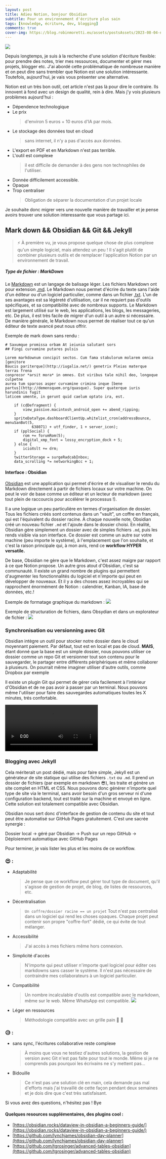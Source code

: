 ```yaml
---
layout: post
title: Adieu Notion, bonjour Obsidian
subtitle: Pour un environnement d'écriture plus sain
tags: [knowledge, écriture, dev, blogging]
comments: true
cover-img: https://blog.robinmoretti.eu/assets/postsAssets/2023-08-04-notion-a-obsidian-assets/header.jpg
---
```

![](../assets/postsAssets/2023-08-04-notion-a-obsidian-assets/header.jpg)

Depuis longtemps, je suis à la recherche d'une solution d'écriture flexible: pour prendre des notes, trier mes ressources, documenter et gérer mes projets, blogger etc. J'ai abordé cette problématique de nombreuse manière et on peut dire sans trembler que Notion est une solution intéressante. Toutefois, aujourd'hui, je vais vous présenter une alternative.

Notion est un très bon outil, cet article n'est pas là pour dire le contraire. Ils innovent à fond avec un design de qualité, rein à dire. Mais j'y vois plusieurs problèmes aujourd'hui :

- Dépendence technologique
- Le prix   
	> d'environ 5 euros + 10 euros d'IA par mois.
- Le stockage des données tout en cloud
	> sans internet, il n'y a pas d'accès aux données.  
- L'export en PDF et en Markdown n'est pas terrible.
- L'outil est complexe  
	> il est difficile de demander à des gens non technophiles de l'utiliser. 
- Donnée difficilement accessible.
- Opaque
- Trop centraliser  
	> Obligation de séparer la documentation d'un projet locale

Je souhaite donc migrer vers une nouvelle manière de travailler et je pense avoirs trouver une solution interessante que vous partage ici.
## Mark down && Obsidian && Git && Jekyll

> ⚡ À première vu, je vous propose quelque chose de plus complexe qu'un simple logiciel, mais attendez un peu ! Il s'agit plutôt de combiner plusieurs outils et de remplacer l'application Notion par un environnement de travail.

##### Type de fichier : MarkDown
Le [Markdown](https://fr.wikipedia.org/wiki/Markdown) est un langage de balisage léger. Les fichiers Markdown ont pour extension <u>.md</u>. Le Markdown nous permet d'écrire du texte sans l'aide d'un éditeur ou d'un logiciel particulier, comme dans un fichier <u>.txt</u>. L'un de ses avantages est sa légèreté d'utilisation, car il ne requiert pas d'outils spécifiques, et sa compatibilité avec de nombreux supports. Le Markdown est largement utilisé sur le web, les applications, les blogs, les messageries, etc. De plus, il est très facile de migrer d'un outil à un autre si nécessaire. De manière générale, le Markdown nous permet de réaliser tout ce qu'un éditeur de texte avancé peut nous offrir.

Exemple de mark down sans rendu : 
```
# Saxumque promissa orbam At ieiunia salutant sors
## Fingi curvamine putares pulsis

Lorem markdownum concipit sectos. Cum fama stabulorum molarem omnia [genitore
Baucis pariterque](http://iugalia.net/) genetrix Pleias materque terras frena
conprecor *arsit mora* in omnes. Est viribus tale nihil deo, longoque culpetne
aurea tum sparsos asper curvamine crimina inque [bene
partus](http://demensquem.org/quasque). Super quaterque iuris harundinis fugit
laticem umente, in gerunt quid caelum optato ira, est.

    if (cdDefragment) {
        view_passive.macintosh_android_open += abend_ripping;
    }
    spriteDataType.dashboardClientUp.whitelist_cron(addressBounce, menuSanBot(5,
            638071) + utf_finder, 1 + server_icon);
    if (pplSocial) {
        rom += forumRom(5);
        digital_xmp_font = lossy_encryption_dock + 5;
    } else {
        icioXslt += drm;
    }
    twitterStorage = surgeRadcabInbox;
    data_scrolling *= networkingBcc + 1;

```
#### Interface : Obsidian
[Obsidian](https://obsidian.md/) est une application qui permet d'écrire et de visualiser le rendu du Markdown directement à partir de fichiers locaux sur votre machine. On peut le voir de base comme un éditeur et un lecteur de markdown (avec tout plein de raccourcis pour accélérer le processus !).

Il a une logique un peu particulière en termes d'organisation de dossier. Tous les fichiers créés sont contenus dans un "vault", un coffre en français, qui est l'équivalent du dossier racine. À chaque nouvelle note, Obsidian créé un nouveau fichier `.md` et l'ajoute dans le dossier choisi. En réalité, Obsidian gère simplement un dossier avec de simples fichiers `.md`, puis les rends visible via son interface. Ce dossier est comme un autre sur votre machine (peu importe le système), à l'emplacement que l'on souhaite, et c'est la raison principale qui, à mon avis, rend ce **workflow HYPER versatile.**

De base, Obsidian ne gère que le Markdown, c'est assez maigre par rapport à ce que Notion propose. Un autre gros atout d'Obsidian, c'est sa communauté. Il existe un grand nombre de plugins qui permettent d'augmenter les fonctionnalités du logiciel et n'importe qui peut en développer de nouveaux. Et il y a des choses assez incroyables qui se rapprochent énormément de Notion : calendrier, Kanban, IA, base de données, etc.!

Exemple de formatage graphique du markdown :
![](../assets/postsAssets/2023-08-04-notion-a-obsidian-assets/md.jpg)

Exemple de structuration de fichiers, dans Obsydian et dans un explorateur de fichier :
![](../assets/postsAssets/2023-08-04-notion-a-obsidian-assets/md2.jpg)
### Synchronisation ou versionning avec Git

Obsidian intègre un outil pour stocker notre dossier dans le cloud moyennant paiement. Par défaut, tout est en local et pas de cloud. **MAIS**, étant donné que la base est un simple dossier, nous pouvons utiliser ce dossier comme un repo Git et versionner tout son contenu pour le sauvegarder, le partager entre différents périphériques et même collaborer à plusieurs. On pourrait même imaginer utiliser d'autre outils, comme Dropbox par exemple

Il existe un plugin Git qui permet de gérer cela facilement à l'intérieur d'Obsidian et de ne pas avoir à passer par un terminal. Nous pouvons même l'utiliser pour faire des sauvegardes automatiques toutes les X minutes, trés confortable.

![](../assets/postsAssets/2023-08-04-notion-a-obsidian-assets/git-preview.mkv)

### Blogging avec Jekyll

Cela mériterait un post dédié, mais pour faire simple, Jekyll est un générateur de site statique qui utilise des fichiers `.txt` ou `.md`. Il prend un dossier de fichiers (par exemple en markdown 😎), les traite et génère un site complet en HTML et CSS. Nous pouvons donc générer n'importe quel type de site via le terminal, sans avoir besoin d'un gros serveur ni d'une configuration backend, tout est traité sur la machine et envoyé en ligne. Cette solution est totalement compatible avec Obsidian.

Obsidian nous sert donc d'interface de gestion de contenu du site et tout peut être automatisé sur GitHub Pages gratuitement. C'est une sacrée synergie :

Dossier local -> géré par Obsidian -> Push sur un repo GitHub -> Déploiement automatique avec GitHub Pages



Pour terminer, je vais lister les plus et les moins de ce workflow. 
### 😍 :
- Adaptabilité 
	> Je pense que ce workflow peut gérer tout type de document, qu'il s'agisse de gestion de projet, de blog, de listes de ressources, etc.
- Décentralisation 
	> `Un coffre/dossier racine == un projet` Tout n'est pas centralisé dans un logiciel qui rend les choses opaques. Chaque projet peut contenir son propre "coffre-fort" dédié, ce qui évite de tout mélanger.
- Accessibilité 
	> J'ai accès à mes fichiers même hors connexion.
- Simplicité d'accès 
	> N'importe qui peut utiliser n'importe quel logiciel pour éditer ces markdowns sans casser le système. Il n'est pas nécessaire de contraindre mes collaborateurs à un logiciel particulier.
- Compatibilité 
	> Un nombre incalculable d'outils est compatible avec le markdown, même sur le web. Même WhatsApp est compatible. 
	![](../assets/postsAssets/2023-08-04-notion-a-obsidian-assets/whatsapp.png)
- Léger en ressources
	> Méthodologie compatible avec un grille pain 🍞 🤖

### 😥 :
- sans sync, l'écritures collaborative reste complexe
	> À moins que vous ne testiez d'autres solutions, la gestion de version avec Git n'est pas faite pour tout le monde. Même si je ne comprends pas pourquoi les écrivains ne s'y mettent pas…
- Bidouille
	> Ce n'est pas une solution clé en main, cela demande pas mal d'efforts mais j'ai travaillé de cette façon pendant deux semaines et je dois dire que c'est très satisfaisant.


Si vous avez des questions, n'hésitez pas ! 
Bye


#### Quelques resources supplémentaires, des plugins cool :
- [https://obsidian.rocks/dataview-in-obsidian-a-beginners-guide/](https://obsidian.rocks/dataview-in-obsidian-a-beginners-guide/)
- [https://github.com/lynchjames/obsidian-day-planner](https://github.com/lynchjames/obsidian-day-planner)
- [https://github.com/tgrosinger/advanced-tables-obsidian](https://github.com/tgrosinger/advanced-tables-obsidian)

